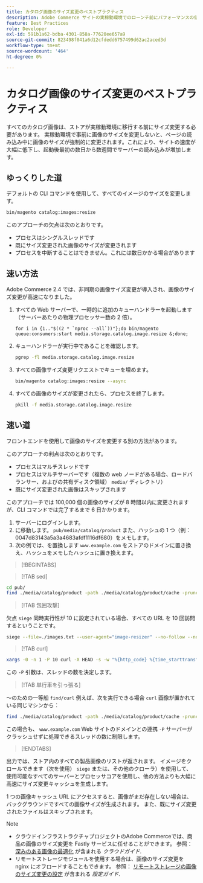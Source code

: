 ```yaml
---
title: カタログ画像のサイズ変更のベストプラクティス
description: Adobe Commerce サイトの実稼動環境でのローンチ前にパフォーマンスの低下を防ぐ方法について説明します。
feature: Best Practices
role: Developer
exl-id: 591b1a62-bdba-4301-858a-77620ee657a9
source-git-commit: 823498f041a6d12cfdedd6757499d62ac2aced3d
workflow-type: tm+mt
source-wordcount: '464'
ht-degree: 0%

---
```


# カタログ画像のサイズ変更のベストプラクティス

すべてのカタログ画像は、ストアが実稼動環境に移行する前にサイズ変更する必要があります。 実稼動環境で事前に画像のサイズを変更しないと、ページの読み込み中に画像のサイズが強制的に変更されます。これにより、サイトの速度が大幅に低下し、起動後最初の数日から数週間でサーバーの読み込みが増加します。

## ゆっくりした道

デフォルトの CLI コマンドを使用して、すべてのイメージのサイズを変更します。

```bash
bin/magento catalog:images:resize
```

このアプローチの欠点は次のとおりです。

- プロセスはシングルスレッドです
- 既にサイズ変更された画像のサイズが変更されます
- プロセスを中断することはできません。これには数日かかる場合があります

## 速い方法

Adobe Commerce 2.4 では、非同期の画像サイズ変更が導入され、画像のサイズ変更が高速になりました。

1. すべての Web サーバーで、一時的に追加のキューハンドラーを起動します（サーバーあたりの物理プロセッサー数の 2 倍）。

   ```bsh
   for i in {1.."$((2 * `nproc --all`))"};do bin/magento queue:consumers:start media.storage.catalog.image.resize &;done;
   ```

1. キューハンドラーが実行中であることを確認します。

   ```bash
   pgrep -fl media.storage.catalog.image.resize
   ```

1. すべての画像サイズ変更リクエストでキューを埋めます。

   ```bash
   bin/magento catalog:images:resize --async
   ```

1. すべての画像のサイズが変更されたら、プロセスを終了します。

   ```bash
   pkill -f media.storage.catalog.image.resize
   ```

## 速い道

フロントエンドを使用して画像のサイズを変更する別の方法があります。

このアプローチの利点は次のとおりです。

- プロセスはマルチスレッドです
- プロセスはマルチサーバーです（複数の web ノードがある場合、ロードバランサー、およびの共有ディスク領域） `media/` ディレクトリ）
- 既にサイズ変更された画像はスキップされます

このアプローチでは 100,000 個の画像のサイズが 8 時間以内に変更されますが、CLI コマンドでは完了するまで 6 日かかります。

1. サーバーにログインします。
1. に移動します。 `pub/media/catalog/product` また、ハッシュの 1 つ（例：0047d83143a5a3a4683afdf1116df680）をメモします。
1. 次の例では、を置換します `www.example.com` をストアのドメインに置き換え、ハッシュをメモしたハッシュに置き換えます。

>[!BEGINTABS]

>[!TAB sed]

```bash
cd pub/
find ./media/catalog/product -path ./media/catalog/product/cache -prune -o -type f -print | sed 's~./media/catalog/product/~https://www.example.com/media/catalog/product/cache/0047d83143a5a3a4683afdf1116df680/~g' > images.txt
```

>[!TAB 包囲攻撃]

欠点 `siege` 同時実行性が 10 に設定されている場合、すべての URL を 10 回訪問するということです。

```bash
siege --file=./images.txt --user-agent="image-resizer" --no-follow --no-parser --concurrent=10 --reps=once
```

>[!TAB curl]

```bash
xargs -0 -n 1 -P 10 curl -X HEAD -s -w "%{http_code} %{time_starttransfer} %{url_effective}\n" < <(tr \\n \\0 <images.txt)
```

この `-P` 引数は、スレッドの数を決定します。

>[!TAB 単行車を引っ張る]

～のための一等船 `find/curl` 例えば、次を実行できる場合 `curl` 画像が置かれている同じマシンから：

```bash
find ./media/catalog/product -path ./media/catalog/product/cache -prune -o -type f -print | sed 's~./media/catalog/product/~https://www.example.com/media/catalog/product/cache/0047d83143a5a3a4683afdf1116df680/~g' | xargs -n 1 -P 10 curl -X HEAD -s -w "%{http_code} %{time_starttransfer} %{url_effective}\n"
```

この場合も、 `www.example.com` Web サイトのドメインとの連携 `-P` サーバーがクラッシュせずに処理できるスレッドの数に制限します。

>[!ENDTABS]

出力では、ストア内のすべての製品画像のリストが返されます。 イメージをクロールできます（次を使用） `siege` または、その他のクローラ）を使用して、使用可能なすべてのサーバーとプロセッサコアを使用し、他の方法よりも大幅に高速にサイズ変更キャッシュを生成します。

1 つの画像キャッシュ URL にアクセスすると、画像がまだ存在しない場合は、バックグラウンドですべての画像サイズが生成されます。 また、既にサイズ変更されたファイルはスキップされます。

>[!NOTE]
>
>- クラウドインフラストラクチャプロジェクトのAdobe Commerceでは、商品の画像のサイズ変更を Fastly サービスに任せることができます。 参照： [深みのある画像の最適化](https://experienceleague.adobe.com/docs/commerce-cloud-service/user-guide/cdn/fastly-image-optimization.html?lang=en#deep-image-optimization) が含まれる _クラウドガイド_.
>- リモートストレージモジュールを使用する場合は、画像のサイズ変更を nginx にオフロードすることもできます。 参照： [リモートストレージの画像のサイズ変更の設定](https://experienceleague.adobe.com/docs/commerce-operations/configuration-guide/storage/remote-storage/remote-storage-image-resize.html) が含まれる _設定ガイド_.
